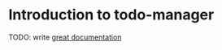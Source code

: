 # Introduction to todo-manager

TODO: write [great documentation](http://jacobian.org/writing/great-documentation/what-to-write/)
